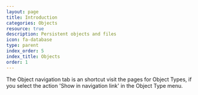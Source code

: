 ```yaml
---
layout: page
title: Introduction
categories: Objects
resource: true
description: Persistent objects and files
icon: fa-database
type: parent
index_order: 5
index_title: Objects
order: 1
---
```


The Object navigation tab is an shortcut visit the pages for Object Types, if you select the action 'Show in navigation link' in the Object Type menu.

